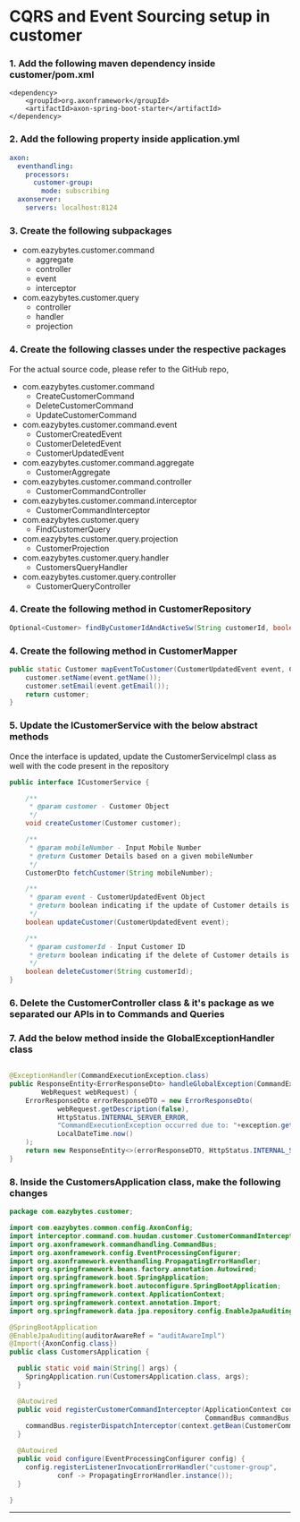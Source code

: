 # CQRS and Event Sourcing setup in customer

### 1. Add the following maven dependency inside **customer/pom.xml**

```
<dependency>
    <groupId>org.axonframework</groupId>
    <artifactId>axon-spring-boot-starter</artifactId>
</dependency>
```

### 2. Add the following property inside application.yml

```yaml
axon:
  eventhandling:
    processors:
      customer-group:
        mode: subscribing
  axonserver:
    servers: localhost:8124
```

### 3. Create the following subpackages

- com.eazybytes.customer.command
    - aggregate
    - controller
    - event
    - interceptor
- com.eazybytes.customer.query
    - controller
    - handler
    - projection

### 4. Create the following classes under the respective packages

For the actual source code, please refer to the GitHub repo,

- com.eazybytes.customer.command
    - CreateCustomerCommand
    - DeleteCustomerCommand
    - UpdateCustomerCommand
- com.eazybytes.customer.command.event
    - CustomerCreatedEvent
    - CustomerDeletedEvent
    - CustomerUpdatedEvent
- com.eazybytes.customer.command.aggregate
    - CustomerAggregate
- com.eazybytes.customer.command.controller
    - CustomerCommandController
- com.eazybytes.customer.command.interceptor
    - CustomerCommandInterceptor
- com.eazybytes.customer.query
    - FindCustomerQuery
- com.eazybytes.customer.query.projection
    - CustomerProjection
- com.eazybytes.customer.query.handler
    - CustomersQueryHandler
- com.eazybytes.customer.query.controller
    - CustomerQueryController

### 4. Create the following method in CustomerRepository

```java
Optional<Customer> findByCustomerIdAndActiveSw(String customerId, boolean active);
```

### 4. Create the following method in CustomerMapper

```java
public static Customer mapEventToCustomer(CustomerUpdatedEvent event, Customer customer) {
    customer.setName(event.getName());
    customer.setEmail(event.getEmail());
    return customer;
}
```

### 5. Update the ICustomerService with the below abstract methods

Once the interface is updated, update the CustomerServiceImpl class as well with the code present in the repository

```java
public interface ICustomerService {

    /**
     * @param customer - Customer Object
     */
    void createCustomer(Customer customer);

    /**
     * @param mobileNumber - Input Mobile Number
     * @return Customer Details based on a given mobileNumber
     */
    CustomerDto fetchCustomer(String mobileNumber);

    /**
     * @param event - CustomerUpdatedEvent Object
     * @return boolean indicating if the update of Customer details is successful or not
     */
    boolean updateCustomer(CustomerUpdatedEvent event);

    /**
     * @param customerId - Input Customer ID
     * @return boolean indicating if the delete of Customer details is successful or not
     */
    boolean deleteCustomer(String customerId);
}
```

### 6. Delete the CustomerController class & it's package as we separated our APIs in to Commands and Queries

### 7. Add the below method inside the GlobalExceptionHandler class

```java

@ExceptionHandler(CommandExecutionException.class)
public ResponseEntity<ErrorResponseDto> handleGlobalException(CommandExecutionException exception,
        WebRequest webRequest) {
    ErrorResponseDto errorResponseDTO = new ErrorResponseDto(
            webRequest.getDescription(false),
            HttpStatus.INTERNAL_SERVER_ERROR,
            "CommandExecutionException occurred due to: "+exception.getMessage(),
            LocalDateTime.now()
    );
    return new ResponseEntity<>(errorResponseDTO, HttpStatus.INTERNAL_SERVER_ERROR);
}
```

### 8. Inside the CustomersApplication class, make the following changes

```java
package com.eazybytes.customer;

import com.eazybytes.common.config.AxonConfig;
import interceptor.command.com.huudan.customer.CustomerCommandInterceptor;
import org.axonframework.commandhandling.CommandBus;
import org.axonframework.config.EventProcessingConfigurer;
import org.axonframework.eventhandling.PropagatingErrorHandler;
import org.springframework.beans.factory.annotation.Autowired;
import org.springframework.boot.SpringApplication;
import org.springframework.boot.autoconfigure.SpringBootApplication;
import org.springframework.context.ApplicationContext;
import org.springframework.context.annotation.Import;
import org.springframework.data.jpa.repository.config.EnableJpaAuditing;

@SpringBootApplication
@EnableJpaAuditing(auditorAwareRef = "auditAwareImpl")
@Import({AxonConfig.class})
public class CustomersApplication {

  public static void main(String[] args) {
    SpringApplication.run(CustomersApplication.class, args);
  }

  @Autowired
  public void registerCustomerCommandInterceptor(ApplicationContext context,
                                                 CommandBus commandBus) {
    commandBus.registerDispatchInterceptor(context.getBean(CustomerCommandInterceptor.class));
  }

  @Autowired
  public void configure(EventProcessingConfigurer config) {
    config.registerListenerInvocationErrorHandler("customer-group",
            conf -> PropagatingErrorHandler.instance());
  }

}
```

---